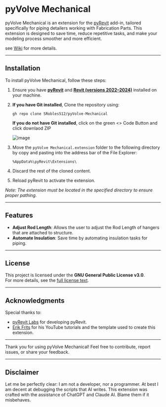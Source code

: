 # pyVolve Mechanical

pyVolve Mechanical is an extension for the [pyRevit](https://github.com/pyrevitlabs/pyRevit) add-in, tailored specifically for piping detailers working with Fabrication Parts. This extension is designed to save time, reduce repetitive tasks, and make your modeling process smoother and more efficient.

see [Wiki](https://github.com/SRobles512/pyVolve-Mechanical/wiki) for more details.

---

## Installation
To install pyVolve Mechanical, follow these steps:
1. Ensure you have [**pyRevit**](https://github.com/pyrevitlabs/pyRevit/releases) and [**Revit (versions 2022–2024)**](https://www.autodesk.com/products/revit/overview?term=1-YEAR&tab=subscription) installed on your machine.

2. **If you have Git installed**, Clone the repository using:
   ```
   gh repo clone SRobles512/pyVolve-Mechanical
   ```
   **If you do not have Git installed**, click on the green <> Code Button and click downlaod ZIP
   
   ![image](https://github.com/user-attachments/assets/aa114efd-a7aa-4c04-99d2-61849a64c0d6)

4. Move the `pyVolve Mechanical.extension` folder to the following directory by copy and pasting into the address bar of the File Explorer:
   ```
   %AppData%\pyRevit\Extensions\
   ```
5. Discard the rest of the cloned content.
6. Reload pyRevit to activate the extension.

*Note: The extension must be located in the specified directory to ensure proper pathing.*

---

## Features

- **Adjust Rod Length**: Allows the user to adjust the Rod Length of hangers that are attached to structure.
- **Automate Insulation**: Save time by automating insulation tasks for piping.

---

## License

This project is licensed under the **GNU General Public License v3.0**.  
For more details, see the [full license text](https://www.gnu.org/licenses/gpl-3.0.html).

---

## Acknowledgments

Special thanks to:

- [pyRevit Labs](https://github.com/pyrevitlabs) for developing pyRevit.
- [Erik Frits](https://github.com/ErikFrits) for his YouTube tutorials and the template used to create this extension.

---

Thank you for using pyVolve Mechanical! Feel free to contribute, report issues, or share your feedback.

---

## Disclaimer

Let me be perfectly clear: I am not a developer, nor a programmer. At best I am decent at debugging the scripts that AI writes. This extension was crafted with the assistance of ChatGPT and Claude AI. Blame them if it misbehaves. 
